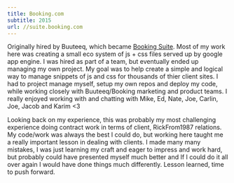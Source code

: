 ```yaml
---
title: Booking.com
subtitle: 2015
url: //suite.booking.com
---
```


Originally hired by Buuteeq, which became [Booking Suite](suite.booking.com). Most of my work here was creating a small eco system of js + css files served up by google app engine. I was hired as part of a team, but eventually ended up managing my own project. My goal was to help create a simple and logical way to manage snippets of js and css for thousands of thier client sites. I had to project manage myself, setup my own repos and deploy my code, while working closely with Buuteeq/Booking marketing and product teams. I really enjoyed working with and chatting with Mike, Ed, Nate, Joe, Carlin, Joe, Jacob and Karim <3

Looking back on my experience, this was probably my most challenging experience doing contract work in terms of client, RickFrom1987 relations. My code/work was always the best I could do, but working here taught me a really important lesson in dealing with clients. I made many many mistakes, I was just learning my craft and eager to impress and work hard, but probably could have presented myself much better and If I could do it all over again I would have done things much differently. Lesson learned, time to push forward.

